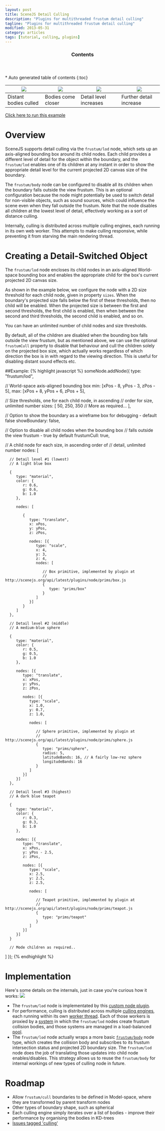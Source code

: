 ```yaml
---
layout: post
title: SceneJS Detail Culling
description: "Plugins for multithreaded frustum detail culling"
tagline: "Plugins for multithreaded frustum detail culling"
modified: 2013-05-31
category: articles
tags: [tutorial, culling, plugins]
---
```


<section id="table-of-contents" class="toc">
  <header>
    <h3>Contents</h3>
  </header>
<div id="drawer" markdown="1">
*  Auto generated table of contents
{:toc}
</div>
</section><!-- /#table-of-contents -->

[![](http://scenejs.org/images/lod1.png)](http://scenejs.org/examples.html?page=frustumDetailCulling) | [![](http://scenejs.org/images/lod2.png)](http://scenejs.org/examples.html?page=frustumDetailCulling) | [![](http://scenejs.org/images/lod3.png)](http://scenejs.org/examples.html?page=frustumDetailCulling) | [![](http://scenejs.org/images/lod4.png)](http://scenejs.org/examples.html?page=frustumDetailCulling)
----|----|----|---
Distant bodies culled | Bodies come closer | Detail level increases | Further detail increase

[Click here to run this example](http://scenejs.org/examples.html?page=frustumDetailCulling)

# Overview
SceneJS supports detail culling via the ```frustum/lod``` node, which sets up an axis-aligned bounding box around its child nodes. Each child provides a different level of detail for the object within the boundary, and the ```frustum/lod``` enables one of its children at any instant in order to show the appropriate detail level for the current projected 2D canvas size of the boundary.

The ```frustum/body``` node can be configured to disable all its children when the boundary falls outside the view frustum. This is an optional configuration because the node might potentially be used to switch detail for non-visible objects, such as sound sources, which could influence the scene even when they fall outside the frustum. Note that the node disables all children at the lowest level of detail, effectively working as a sort of distance culling.

Internally, culling is distributed across multiple culling engines, each running in its own web worker. This attempts to make culling responsive, while preventing it from starving the main rendering thread.

# Creating a Detail-Switched Object

The ```frustum/lod``` node encloses its child nodes in an axis-aligned  World-space bounding box and enables the appropriate child for the box's current projected 2D canvas size.

As shown in the example below, we configure the node with a 2D size threshold for each child node, given in property ```sizes```. When the boundary's projected size falls below the first of these thresholds, then no child will be enabled. When the projected size is between the first and second thresholds, the first child is enabled, then when between the second and third thresholds, the second child is enabled, and so on.

You can have an unlimited number of child nodes and size thresholds.

By default, all of the children are disabled when the bounding box falls outside the view frustum, but as mentioned above, we can use the optional ```frustumCull``` property to disable that behaviour and cull the children solely on the projected box size, which actually works regardless of which direction the box is in with regard to the viewing direction. This is useful for disabling distant sound effects etc.

##Example:
{% highlight javascript %}
someNode.addNode({
   type: "frustum/lod",

   // World-space axis-aligned bounding box
   min: [xPos - 8, yPos - 3, zPos - 5],
   max: [xPos + 8, yPos + 6, zPos + 5],

   // Size thresholds, one for each child node, in ascending
   // order for size, unlimited number
   sizes: [
      50, 250, 350 // More as required...
   ],

   // Option to show the boundary as a wireframe box for debugging - default false
   showBoundary: false,

   // Option to disable all child nodes when the bounding box
   // falls outside the view frustum - true by default
   frustumCull: true,

   // A child node for each size, in ascending order of
   // detail, unlimited number
   nodes: [

      // Detail level #1 (lowest)
      // A light blue box

      {
         type: "material",
         color: {
            r: 0.6,
            g: 0.6,
            b: 1.0
         },

         nodes: [

            {
               type: "translate",
               x: xPos,
               y: yPos,
               z: zPos,

               nodes: [{
                  type: "scale",
                  x: 4,
                  y: 3,
                  z: 4,
                  nodes: [

                     // Box primitive, implemented by plugin at
                     // http://scenejs.org/api/latest/plugins/node/prims/box.js
                     {
                        type: "prims/box"
                     }
                  ]
               }]
            }
         ]
      },

      // Detail level #2 (middle)
      // A medium-blue sphere

      {
         type: "material",
         color: {
            r: 0.5,
            g: 0.5,
            b: 1.0
         },

         nodes: [{
            type: "translate",
            x: xPos,
            y: yPos,
            z: zPos,

            nodes: [{
               type: "scale",
               x: 1.0,
               y: 0.7,
               z: 1.0,

               nodes: [

                  // Sphere primitive, implemented by plugin at
                  // http://scenejs.org/api/latest/plugins/node/prims/sphere.js
                  {
                     type: "prims/sphere",
                     radius: 5,
                     latitudeBands: 16, // A fairly low-rez sphere
                     longitudeBands: 16
                  }
               ]
            }]
         }]
      },

      // Detail level #3 (highest)
      // A dark blue teapot

      {
         type: "material",
         color: {
            r: 0.3,
            g: 0.3,
            b: 1.0
         },

         nodes: [{
            type: "translate",
            x: xPos,
            y: yPos - 2.5,
            z: zPos,

            nodes: [{
               type: "scale",
               x: 2.5,
               y: 2.5,
               z: 2.5,

               nodes: [

                  // Teapot primitive, implemented by plugin at
                  // http://scenejs.org/api/latest/plugins/node/prims/teapot.js
                  {
                     type: "prims/teapot"
                  }
               ]
            }]
         }]
      }

      // Mode children as required..
   ]
});
{% endhighlight %}

# Implementation

Here's some details on the internals, just in case you're curious how it works:
![](http://scenejs.org/images/frustumCulling.png)

* The ```frustum/lod``` node is implementated by this [custom node plugin](http://scenejs.org/api/latest/plugins/node/frustum/lod.js).
* For performance, culling is distributed across multiple [culling engines](http://scenejs.org/api/latest/plugins/lib/frustum/frustumCullEngine.js), each running within its own [worker thread](http://scenejs.org/api/latest/plugins/lib/frustum/frustumCullWorker.js). Each of those workers is proxied by a [system](http://scenejs.org/api/latest/plugins/lib/frustum/frustumCullSystem.js) in which the ```frustum/lod``` nodes create frustum collision bodies, and those systems are managed in a load-balanced [pool](http://scenejs.org/api/latest/plugins/lib/frustum/frustumCullSystemPool.js).
* The ```frustum/lod``` node actually wraps a more basic [```frustum/body```](http://scenejs.org/api/latest/plugins/node/frustum/body.js) node type, which creates the collision body and subscribes to its frustum intersection status and projected 2D boundary size. The ```frustum/lod``` node does the job of translating those updates into child node enables/disables. This strategy allows us to reuse the ```frustum/body``` for internal workings of new types of culling node in future.

# Roadmap

* Allow ```frustum/cull``` boundaries to be defined in Model-space, where they are transformed by parent transform nodes
* Other types of boundary shape, such as spherical
* Each culling engine simply iterates over a list of bodies - improve their performance by organising the bodies in KD-trees
* [Issues tagged 'culling'](https://github.com/xeolabs/scenejs/issues?direction=desc&labels=Culling&page=1&sort=created&state=open)